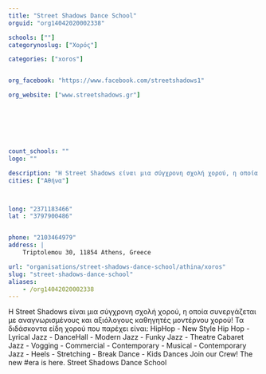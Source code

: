 ```yaml
---
title: "Street Shadows Dance School"
orguid: "org14042020002338"

schools: [""]
categorynoslug: ["Χορός"]

categories: ["xoros"]


org_facebook: "https://www.facebook.com/streetshadows1"

org_website: ["www.streetshadows.gr"]







count_schools: ""
logo: ""

description: "Η Street Shadows είναι μια σύγχρονη σχολή χορού, η οποία συνεργάζεται με αναγνωρισμένους και αξιόλογους καθηγητές μοντέρνου χορού! Τα διδάσκοντα είδη χορού που παρέχει είναι: HipHop - New Style Hip Hop - Lyrical Jazz - DanceHall - Modern Jazz - Funky Jazz - Theatre Cabaret Jazz - Vogging - Commercial - Contemporary - Musical - Contemporary Jazz - Heels - Stretching - Break Dance - Kids Dances Join our Crew! The new #era is here. Street Shadows Dance School"
cities: ["Αθήνα"]



long: "2371183466"
lat : "3797900486"


phone: "2103464979"
address: |
    Triptolemou 30, 11854 Athens, Greece

url: "organisations/street-shadows-dance-school/athina/xoros"
slug: "street-shadows-dance-school"
aliases:
    - /org14042020002338
---
```


Η Street Shadows είναι μια σύγχρονη σχολή χορού, η οποία συνεργάζεται με αναγνωρισμένους και αξιόλογους καθηγητές μοντέρνου χορού! Τα διδάσκοντα είδη χορού που παρέχει είναι: HipHop - New Style Hip Hop - Lyrical Jazz - DanceHall - Modern Jazz - Funky Jazz - Theatre Cabaret Jazz - Vogging - Commercial - Contemporary - Musical - Contemporary Jazz - Heels - Stretching - Break Dance - Kids Dances Join our Crew! The new #era is here. Street Shadows Dance School
